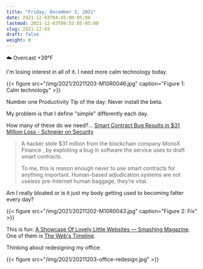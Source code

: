 ```yaml
---
title: "Friday, December 3, 2021"
date: 2021-12-03T04:45:00-05:00
lastmod: 2021-12-03T09:52:05-05:00
slug: 2021-12-03
draft: false
weight: 0
---
```


☁️ Overcast +39°F

I'm losing interest in all of it. I need more calm technology today.

{{< figure src="/img/2021/20211203-M10R0046.jpg" caption="Figure 1: Calm technology" >}}

Number one Productivity Tip of the day: Never install the beta.

My problem is that I define "simple" differently each day.

How many of these do we need?...
[Smart Contract Bug Results in $31 Million Loss - Schneier on Security](https://www.schneier.com/blog/archives/2021/12/smart-contract-bug-results-in-31-million-loss.html)

> A hacker stole $31 million from the blockchain company MonoX Finance , by exploiting a bug in software the service uses to draft smart contracts.
>
> To me, this is reason enough never to use smart contracts for anything important. Human-based adjudication systems are not useless pre-Internet human baggage, they’re vital.

Am I really bloated or is it just my body getting used to becoming fatter every day?

{{< figure src="/img/2021/20211202-M10R0043.jpg" caption="Figure 2: Fix" >}}

This is fun: [A Showcase Of Lovely Little Websites — Smashing Magazine](https://www.smashingmagazine.com/2021/11/showcase-lovely-little-websites/). One of them is [The Web's Timeline](https://thehistoryoftheweb.com/timeline/).

Thinking about redesigning my office:

{{< figure src="/img/2021/20211203-office-redesign.jpg" >}}

[//]: # "Exported with love from a post written in Org mode"
[//]: # "- https://github.com/kaushalmodi/ox-hugo"

